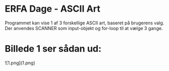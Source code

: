 # ERFA Dage - ASCII Art
Programmet kan vise 1 af 3 forskellige ASCII art, baseret på brugerens valg.
Der anvendes SCANNER som input-objekt og for-loop til at vælge 3 gange.

<h1>Billede 1 ser sådan ud:</h1>
![1.png](1.png)
